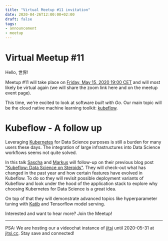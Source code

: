 ```yaml
---
title: "Virtual Meetup #11 invitation"
date: 2020-04-26T12:00:00+02:00
draft: false
tags:
- announcement
- meetup
---
```


# Virtual Meetup #11

Hello, 世界!

Meetup #11 will take place on [Friday, May 15, 2020 19:00
CET](https://www.meetup.com/Leipzig-Golang/events/268785545/) and will most
likely be virtual again (we will share the zoom link here and on the meetup
event page).

This time, we're excited to look at software *built with Go*. Our main topic
will be the cloud native machine learning toolkit:
[kubeflow](https://www.kubeflow.org/).

# Kubeflow - A follow up

Leveraging [Kubernetes](https://kubernetes.io) for Data Science purposes is
still a burden for many users these days. The integration of large
infrastructures into Data Science workflows seems not quite solved.

In this talk [Sascha](https://github.com/saschagrunert) and [Markus](https://github.com/mbu93) will follow-up on their previous blog
post ["Kubeflow: Data Science on Steroids"](https://github.com/saschagrunert/kubeflow-data-science-on-steroids). They will check-out what has
changed in the past year and how certain features have evolved in Kubeflow. To
do so they will revisit possible deployment variants of Kubeflow and look under
the hood of the application stack to explore why choosing Kubernetes for Data
Science is a great idea.

On top of that they will demonstrate advanced topics like hyperparameter tuning
with [Katib](https://github.com/kubeflow/katib) and Tensorflow model serving.

Interested and want to hear more? Join the Meetup!

----

PSA: We are hosting our a videochat instance of [jitsi](https://jitsi.org/)
until 2020-05-31 at [jitsi.cc](https://jitsi.cc/). Stay save and connected!
